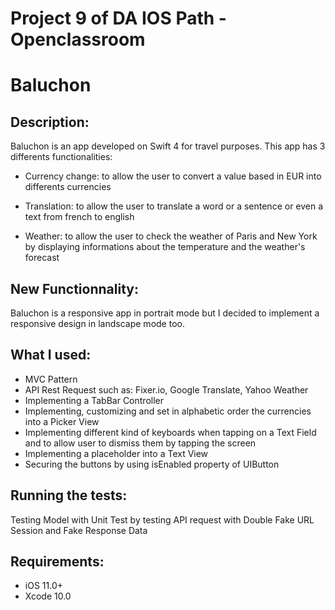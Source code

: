 # Project 9 of DA IOS Path - Openclassroom

# Baluchon

## Description:

Baluchon is an app developed on Swift 4 for travel purposes. This app has 3 differents functionalities:

- Currency change: to allow the user to convert a value based in EUR into differents currencies

- Translation: to allow the user to translate a word or a sentence or even a text from french to english

- Weather: to allow the user to check the weather of Paris and New York by displaying informations about
            the temperature and the weather's forecast


## New Functionnality:

Baluchon is a responsive app in portrait mode but I decided to implement a responsive design in landscape mode too.


## What I used:

- MVC Pattern
- API Rest Request such as: Fixer.io, Google Translate, Yahoo Weather
- Implementing a TabBar Controller
- Implementing, customizing and set in alphabetic order the currencies into a Picker View 
- Implementing different kind of keyboards when tapping on a Text Field and to allow user to dismiss them by tapping the screen
- Implementing a placeholder into a Text View
- Securing the buttons by using isEnabled property of UIButton


## Running the tests:

Testing Model with Unit Test by testing API request with Double Fake URL Session and Fake Response Data 


## Requirements:

- iOS 11.0+
- Xcode 10.0

